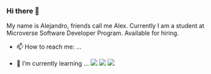 ### Hi there 👋

My name is Alejandro, friends call me Alex. Currently I am a student at Microverse Software Developer Program.
Available for hiring.

- 📫 How to reach me: ...


- 🌱 I’m currently learning ...
![](https://img.shields.io/badge/Code-HTML-orange)
![](https://img.shields.io/badge/Code-CSS-orange)
![](https://img.shields.io/badge/Code-JavaScript-orange)
<!--
**alejandrotoledoweb/alejandrotoledoweb** is a ✨ _special_ ✨ repository because its `README.md` (this file) appears on your GitHub profile.

Here are some ideas to get you started:

- 🔭 I’m currently working on ...
- 🌱 I’m currently learning ...
- 👯 I’m looking to collaborate on ...
- 🤔 I’m looking for help with ...
- 💬 Ask me about ...
- 📫 How to reach me: ...
- 😄 Pronouns: ...
- ⚡ Fun fact: ...
-->
